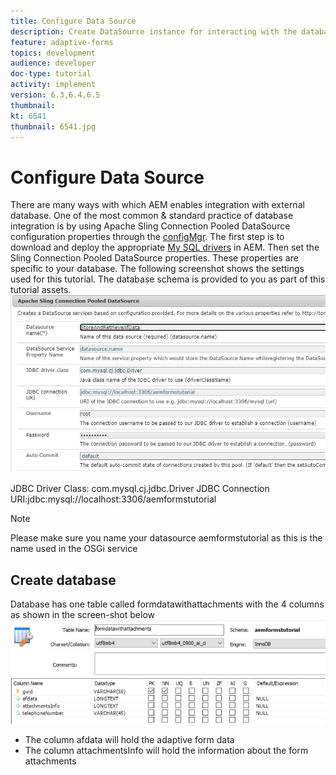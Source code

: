 ```yaml
---
title: Configure Data Source
description: Create DataSource instance for interacting with the database.
feature: adaptive-forms
topics: development
audience: developer
doc-type: tutorial
activity: implement
version: 6.3,6.4,6.5
thumbnail:
kt: 6541
thumbnail: 6541.jpg
---
```


# Configure Data Source

There are many ways with which AEM enables integration with external database. One of the most common & standard practice of database integration is by using Apache Sling Connection Pooled DataSource configuration properties through the [configMgr](http://localhost:4502/system/console/configMgr).
The first step is to download and deploy the appropriate [My SQL drivers](https://mvnrepository.com/artifact/mysql/mysql-connector-java) in AEM.
Then set the Sling Connection Pooled DataSource properties. These properties are specific to your database. The following screenshot shows the settings used for this tutorial. The database schema is provided to you as part of this tutorial assets.
![data-source](assets/data-source.JPG)

JDBC Driver Class: com.mysql.cj.jdbc.Driver
JDBC Connection URI:jdbc:mysql://localhost:3306/aemformstutorial

>[!NOTE]
>Please make sure you name your datasource aemformstutorial as this is the name used in the OSGi service


## Create database


Database has one table called formdatawithattachments with the 4 columns as shown in the screen-shot below
![data-base](assets/table-schema.JPG) 

* The column afdata will hold the adaptive form data
* The column attachmentsInfo will hold the information about the form attachments
